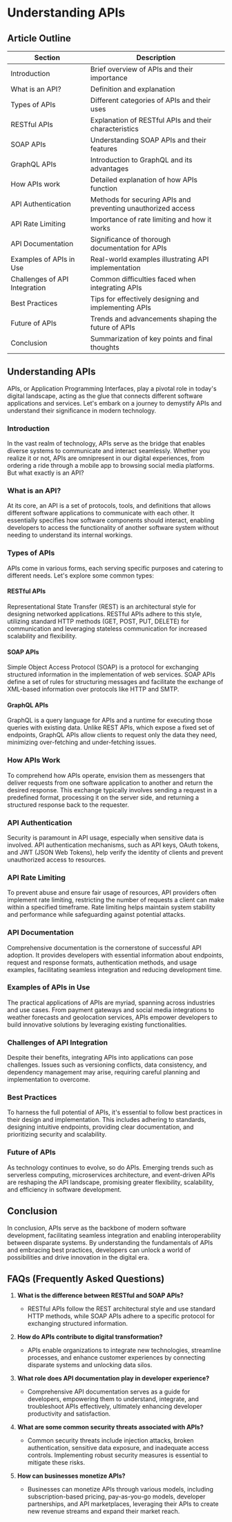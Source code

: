 # Understanding APIs

## Article Outline

| **Section**               | **Description**                                          |
|---------------------------|----------------------------------------------------------|
| Introduction              | Brief overview of APIs and their importance              |
| What is an API?           | Definition and explanation                               |
| Types of APIs             | Different categories of APIs and their uses              |
| RESTful APIs              | Explanation of RESTful APIs and their characteristics    |
| SOAP APIs                 | Understanding SOAP APIs and their features               |
| GraphQL APIs              | Introduction to GraphQL and its advantages               |
| How APIs work             | Detailed explanation of how APIs function                |
| API Authentication        | Methods for securing APIs and preventing unauthorized access |
| API Rate Limiting         | Importance of rate limiting and how it works             |
| API Documentation         | Significance of thorough documentation for APIs          |
| Examples of APIs in Use   | Real-world examples illustrating API implementation      |
| Challenges of API Integration | Common difficulties faced when integrating APIs        |
| Best Practices            | Tips for effectively designing and implementing APIs     |
| Future of APIs            | Trends and advancements shaping the future of APIs       |
| Conclusion                | Summarization of key points and final thoughts           |

## Understanding APIs

APIs, or Application Programming Interfaces, play a pivotal role in today's digital landscape, acting as the glue that connects different software applications and services. Let's embark on a journey to demystify APIs and understand their significance in modern technology.

### Introduction

In the vast realm of technology, APIs serve as the bridge that enables diverse systems to communicate and interact seamlessly. Whether you realize it or not, APIs are omnipresent in our digital experiences, from ordering a ride through a mobile app to browsing social media platforms. But what exactly is an API?

### What is an API?

At its core, an API is a set of protocols, tools, and definitions that allows different software applications to communicate with each other. It essentially specifies how software components should interact, enabling developers to access the functionality of another software system without needing to understand its internal workings.

### Types of APIs

APIs come in various forms, each serving specific purposes and catering to different needs. Let's explore some common types:

#### RESTful APIs

Representational State Transfer (REST) is an architectural style for designing networked applications. RESTful APIs adhere to this style, utilizing standard HTTP methods (GET, POST, PUT, DELETE) for communication and leveraging stateless communication for increased scalability and flexibility.

#### SOAP APIs

Simple Object Access Protocol (SOAP) is a protocol for exchanging structured information in the implementation of web services. SOAP APIs define a set of rules for structuring messages and facilitate the exchange of XML-based information over protocols like HTTP and SMTP.

#### GraphQL APIs

GraphQL is a query language for APIs and a runtime for executing those queries with existing data. Unlike REST APIs, which expose a fixed set of endpoints, GraphQL APIs allow clients to request only the data they need, minimizing over-fetching and under-fetching issues.

### How APIs Work

To comprehend how APIs operate, envision them as messengers that deliver requests from one software application to another and return the desired response. This exchange typically involves sending a request in a predefined format, processing it on the server side, and returning a structured response back to the requester.

### API Authentication

Security is paramount in API usage, especially when sensitive data is involved. API authentication mechanisms, such as API keys, OAuth tokens, and JWT (JSON Web Tokens), help verify the identity of clients and prevent unauthorized access to resources.

### API Rate Limiting

To prevent abuse and ensure fair usage of resources, API providers often implement rate limiting, restricting the number of requests a client can make within a specified timeframe. Rate limiting helps maintain system stability and performance while safeguarding against potential attacks.

### API Documentation

Comprehensive documentation is the cornerstone of successful API adoption. It provides developers with essential information about endpoints, request and response formats, authentication methods, and usage examples, facilitating seamless integration and reducing development time.

### Examples of APIs in Use

The practical applications of APIs are myriad, spanning across industries and use cases. From payment gateways and social media integrations to weather forecasts and geolocation services, APIs empower developers to build innovative solutions by leveraging existing functionalities.

### Challenges of API Integration

Despite their benefits, integrating APIs into applications can pose challenges. Issues such as versioning conflicts, data consistency, and dependency management may arise, requiring careful planning and implementation to overcome.

### Best Practices

To harness the full potential of APIs, it's essential to follow best practices in their design and implementation. This includes adhering to standards, designing intuitive endpoints, providing clear documentation, and prioritizing security and scalability.

### Future of APIs

As technology continues to evolve, so do APIs. Emerging trends such as serverless computing, microservices architecture, and event-driven APIs are reshaping the API landscape, promising greater flexibility, scalability, and efficiency in software development.

## Conclusion

In conclusion, APIs serve as the backbone of modern software development, facilitating seamless integration and enabling interoperability between disparate systems. By understanding the fundamentals of APIs and embracing best practices, developers can unlock a world of possibilities and drive innovation in the digital era.

## FAQs (Frequently Asked Questions)

1. **What is the difference between RESTful and SOAP APIs?**
   - RESTful APIs follow the REST architectural style and use standard HTTP methods, while SOAP APIs adhere to a specific protocol for exchanging structured information.
  
2. **How do APIs contribute to digital transformation?**
   - APIs enable organizations to integrate new technologies, streamline processes, and enhance customer experiences by connecting disparate systems and unlocking data silos.

3. **What role does API documentation play in developer experience?**
   - Comprehensive API documentation serves as a guide for developers, empowering them to understand, integrate, and troubleshoot APIs effectively, ultimately enhancing developer productivity and satisfaction.

4. **What are some common security threats associated with APIs?**
   - Common security threats include injection attacks, broken authentication, sensitive data exposure, and inadequate access controls. Implementing robust security measures is essential to mitigate these risks.

5. **How can businesses monetize APIs?**
   - Businesses can monetize APIs through various models, including subscription-based pricing, pay-as-you-go models, developer partnerships, and API marketplaces, leveraging their APIs to create new revenue streams and expand their market reach.
